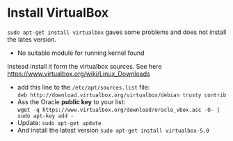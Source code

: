 Install VirtualBox
==================

`sudo apt-get install virtualbox` gaves some problems and does not install the lates version.

 * No suitable module for running kernel found

Instead install it form the virtualbox sources. See here <https://www.virtualbox.org/wiki/Linux_Downloads>

- add this line to the `/etc/apt/sources.list` file:  
  `deb http://download.virtualbox.org/virtualbox/debian trusty contrib`
- Ass the Oracle __public key__ to your list:  
  `wget -q https://www.virtualbox.org/download/oracle_vbox.asc -O- | sudo apt-key add -`
- Update: 
  `sudo apt-get update`
- And install the latest version
  `sudo apt-get install virtualbox-5.0`


